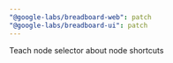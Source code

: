 ```yaml
---
"@google-labs/breadboard-web": patch
"@google-labs/breadboard-ui": patch
---
```


Teach node selector about node shortcuts
